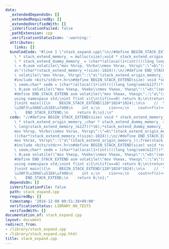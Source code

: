```yaml
---
data:
  _extendedDependsOn: []
  _extendedRequiredBy: []
  _extendedVerifiedWith: []
  _isVerificationFailed: false
  _pathExtension: cpp
  _verificationStatusIcon: ':warning:'
  attributes:
    links: []
  bundledCode: "#line 1 \"stack_expand.cpp\"\n//#define BEGIN_STACK_EXTEND(size) void\
    \ * stack_extend_memory_ = malloc(size);void * stack_extend_origin_memory_;char\
    \ * stack_extend_dummy_memory_ = (char*)alloca((1+(int)(((long long)stack_extend_memory_)&127))*16);*stack_extend_dummy_memory_\
    \ = 0;asm volatile(\"mov %%rsp, %%rbx\\nmov %%rax, %%rsp\":\"=b\"(stack_extend_origin_memory_):\"\
    a\"((char*)stack_extend_memory_+(size)-1024));\n//#define END_STACK_EXTEND asm\
    \ volatile(\"mov %%rax, %%rsp\"::\"a\"(stack_extend_origin_memory_));free(stack_extend_memory_);\n\
    #include <bits/stdc++.h>\n#define BEGIN_STACK_EXTEND(size) void *sem = malloc(size);void*\
    \ seom;char* sedm = (char*)alloca((1+(int)(((long long)sem)&127))*16);*sedm =\
    \ 0;asm volatile(\"mov %%esp, %%ebx\\nmov %%eax, %%esp\":\"=b\"(seom):\"a\"((char*)sem+(size)-1024));\n\
    #define END_STACK_EXTEND asm volatile(\"mov %%eax, %%esp\"::\"a\"(seom));free(sem);\n\
    using namespace std;\nint f(int x){\n\tif(x==0) return 0;\n\treturn x^f(x-1);\n\
    }\nint main(){\n    BEGIN_STACK_EXTEND(128*1024*1024);\n\n    //  \u30E1\u30A4\
    \u30F3\u306E\u51E6\u7406\n    int x;\n    cin>>x;\n    cout<<f(x)<<endl;\n \n\
    \    END_STACK_EXTEND;\n    return 0;\n};\n"
  code: "//#define BEGIN_STACK_EXTEND(size) void * stack_extend_memory_ = malloc(size);void\
    \ * stack_extend_origin_memory_;char * stack_extend_dummy_memory_ = (char*)alloca((1+(int)(((long\
    \ long)stack_extend_memory_)&127))*16);*stack_extend_dummy_memory_ = 0;asm volatile(\"\
    mov %%rsp, %%rbx\\nmov %%rax, %%rsp\":\"=b\"(stack_extend_origin_memory_):\"a\"\
    ((char*)stack_extend_memory_+(size)-1024));\n//#define END_STACK_EXTEND asm volatile(\"\
    mov %%rax, %%rsp\"::\"a\"(stack_extend_origin_memory_));free(stack_extend_memory_);\n\
    #include <bits/stdc++.h>\n#define BEGIN_STACK_EXTEND(size) void *sem = malloc(size);void*\
    \ seom;char* sedm = (char*)alloca((1+(int)(((long long)sem)&127))*16);*sedm =\
    \ 0;asm volatile(\"mov %%esp, %%ebx\\nmov %%eax, %%esp\":\"=b\"(seom):\"a\"((char*)sem+(size)-1024));\n\
    #define END_STACK_EXTEND asm volatile(\"mov %%eax, %%esp\"::\"a\"(seom));free(sem);\n\
    using namespace std;\nint f(int x){\n\tif(x==0) return 0;\n\treturn x^f(x-1);\n\
    }\nint main(){\n    BEGIN_STACK_EXTEND(128*1024*1024);\n\n    //  \u30E1\u30A4\
    \u30F3\u306E\u51E6\u7406\n    int x;\n    cin>>x;\n    cout<<f(x)<<endl;\n \n\
    \    END_STACK_EXTEND;\n    return 0;\n};"
  dependsOn: []
  isVerificationFile: false
  path: stack_expand.cpp
  requiredBy: []
  timestamp: '2016-12-08 00:51:38+09:00'
  verificationStatus: LIBRARY_NO_TESTS
  verifiedWith: []
documentation_of: stack_expand.cpp
layout: document
redirect_from:
- /library/stack_expand.cpp
- /library/stack_expand.cpp.html
title: stack_expand.cpp
---
```

